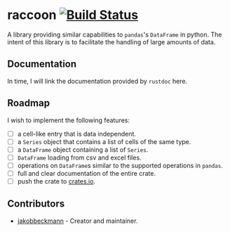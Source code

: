# raccoon [![Build Status](https://travis-ci.com/jakobbeckmann/raccoon.svg?token=6RwG9cGf5RW9JwThwdpc&branch=master)](https://travis-ci.com/jakobbeckmann/raccoon)
A library providing similar capabilities to `pandas`'s `DataFrame` in python. The intent of this library is to facilitate the handling of large amounts of data.

## Documentation
In time, I will link the documentation provided by `rustdoc` here.

## Roadmap
I wish to implement the following features:

- [ ] a cell-like entry that is data independent.
- [ ] a `Series` object that contains a list of cells of the same type.
- [ ] a `DataFrame` object containing a list of `Series`.
- [ ] `DataFrame` loading from csv and excel files.
- [ ] operations on `DataFrame`s similar to the supported operations in `pandas`.
- [ ] full and clear documentation of the entire crate.
- [ ] push the crate to [crates.io](https://crates.io/).

## Contributors
- [jakobbeckmann](https://github.com/jakobbeckmann) - Creator and maintainer.
